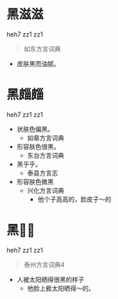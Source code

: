 # 黑滋滋
heh7 zz1 zz1
> 如东方言词典
- 皮肤黑而油腻。

# 黑㿳㿳
heh7 zz1 zz1
+ 状肤色偏黑。
  * 如皋方言词典
+ 形容肤色很黑。
  * 东台方言词典
+ 黑乎乎。
  * 泰县方言志
+ 形容肤色微黑
  * 兴化方言词典
    - 他个子高高的，脸皮子～的

# 黑𪑿𪑿
heh7 zz1 zz1
> 泰州方言词典4
- 人被太阳晒得很黑的样子
  - 他脸上捱太阳晒得～的。
